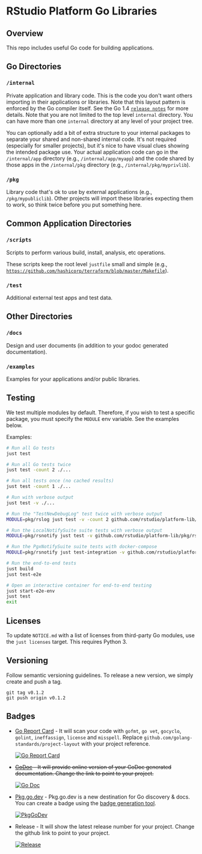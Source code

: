 # RStudio Platform Go Libraries

## Overview

This repo includes useful Go code for building applications.

## Go Directories

### `/internal`

Private application and library code. This is the code you don't want others importing in their applications or libraries. Note that this layout pattern is enforced by the Go compiler itself. See the Go 1.4 [`release notes`](https://golang.org/doc/go1.4#internalpackages) for more details. Note that you are not limited to the top level `internal` directory. You can have more than one `internal` directory at any level of your project tree.

You can optionally add a bit of extra structure to your internal packages to separate your shared and non-shared internal code. It's not required (especially for smaller projects), but it's nice to have visual clues showing the intended package use. Your actual application code can go in the `/internal/app` directory (e.g., `/internal/app/myapp`) and the code shared by those apps in the `/internal/pkg` directory (e.g., `/internal/pkg/myprivlib`).

### `/pkg`

Library code that's ok to use by external applications (e.g., `/pkg/mypubliclib`). Other projects will import these libraries expecting them to work, so think twice before you put something here.

## Common Application Directories

### `/scripts`

Scripts to perform various build, install, analysis, etc operations.

These scripts keep the root level `justfile` small and simple (e.g., [`https://github.com/hashicorp/terraform/blob/master/Makefile`](https://github.com/hashicorp/terraform/blob/master/Makefile)).

### `/test`

Additional external test apps and test data.

## Other Directories

### `/docs`

Design and user documents (in addition to your godoc generated documentation).

### `/examples`

Examples for your applications and/or public libraries.

## Testing

We test multiple modules by default. Therefore, if you wish to test a specific
package, you must specify the `MODULE` env variable. See the examples below. 

Examples:

```bash
# Run all Go tests
just test

# Run all Go tests twice
just test -count 2 ./...

# Run all tests once (no cached results)
just test -count 1 ./...

# Run with verbose output
just test -v ./...

# Run the "TestNewDebugLog" test twice with verbose output
MODULE=pkg/rslog just test -v -count 2 github.com/rstudio/platform-lib/pkg/rslog/debug -testify.m=TestNewDebugLog

# Run the LocalNotifySuite suite tests with verbose output
MODULE=pkg/rsnotify just test -v github.com/rstudio/platform-lib/pkg/rsnotify/locallistener -check.f=LocalNotifySuite

# Run the PgxNotifySuite suite tests with docker-compose
MODULE=pkg/rsnotify just test-integration -v github.com/rstudio/platform-lib/pkg/rsnotify/pgxlistener -check.f=PgxNotifySuite

# Run the end-to-end tests
just build
just test-e2e

# Open an interactive container for end-to-end testing
just start-e2e-env
just test
exit
```

## Licenses

To update `NOTICE.md` with a list of licenses from third-party Go modules,
use the `just licenses` target. This requires Python 3.

## Versioning

Follow semantic versioning guidelines. To release a new version, we simply
create and push a tag.

```shell
git tag v0.1.2
git push origin v0.1.2
```

## Badges

* [Go Report Card](https://goreportcard.com/) - It will scan your code with `gofmt`, `go vet`, `gocyclo`, `golint`, `ineffassign`, `license` and `misspell`. Replace `github.com/golang-standards/project-layout` with your project reference.

    [![Go Report Card](https://goreportcard.com/badge/github.com/golang-standards/project-layout?style=flat-square)](https://goreportcard.com/report/github.com/golang-standards/project-layout)

* ~~[GoDoc](http://godoc.org) - It will provide online version of your GoDoc generated documentation. Change the link to point to your project.~~

    [![Go Doc](https://img.shields.io/badge/godoc-reference-blue.svg?style=flat-square)](http://godoc.org/github.com/golang-standards/project-layout)

* [Pkg.go.dev](https://pkg.go.dev) - Pkg.go.dev is a new destination for Go discovery & docs. You can create a badge using the [badge generation tool](https://pkg.go.dev/badge).

    [![PkgGoDev](https://pkg.go.dev/badge/github.com/golang-standards/project-layout)](https://pkg.go.dev/github.com/golang-standards/project-layout)

* Release - It will show the latest release number for your project. Change the github link to point to your project.

    [![Release](https://img.shields.io/github/release/golang-standards/project-layout.svg?style=flat-square)](https://github.com/golang-standards/project-layout/releases/latest)
